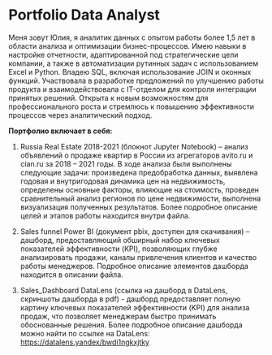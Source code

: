 # Portfolio Data Analyst
  Меня зовут Юлия, я аналитик данных с опытом работы более 1,5 лет в области анализа и оптимизации бизнес-процессов. Имею навыки в настройке отчетности, адаптированной под стратегические цели компании, а также в автоматизации рутинных задач с использованием Excel и Python. Владею SQL, включая использование JOIN и оконных функций. Участвовала в разработке предложений по улучшению работы продукта и взаимодействовала с IT-отделом для контроля интеграции принятых решений.
  Открыта к новым возможностям для профессионального роста и стремлюсь к повышению эффективности процессов через аналитический подход.

**Портфолио включает в себя:**

1. Russia Real Estate 2018-2021 (блокнот Jupyter Notebook) – анализ объявлений о продаже квартир в России из агрегаторов avito.ru и cian.ru за 2018 – 2021 годы. В ходе анализа были выполнены следующие задачи: произведена предобработка данных, выявлена годовая и внутригодовая динамика цен на недвижимость, определены основные факторы, влияющие на стоимость, проведен сравнительный анализ регионов по цене недвижимости, выполнена визуализация полученных результатов. Более подробное описание целей и этапов работы находится внутри файла.
  
2. Sales funnel Power BI (документ pbix, доступен для скачивания) – дашборд, предоставляющий обширный набор ключевых показателей эффективности (KPI), позволяющих глубже анализировать продажи, каналы привлечения клиентов и качество работы менеджеров. Подробное описание элементов дашборда находится в описании файла.

3. Sales_Dashboard DataLens (ссылка на дашборд в DataLens, скриншоты дашборда в pdf) - дашборд предоставляет полную картину ключевых показателей эффективности (KPI) для анализа продаж, что позволяет менеджерам быстро принимать обоснованные решения. Более подробное описание дашборда можно найти по ссылке на DataLens: https://datalens.yandex/bwdi1ngkxjtky

